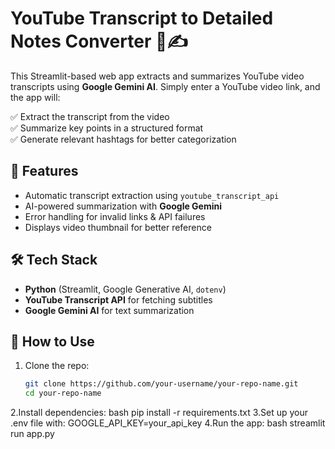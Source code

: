 # YouTube Transcript to Detailed Notes Converter 🎥✍️  

This Streamlit-based web app extracts and summarizes YouTube video transcripts using **Google Gemini AI**. Simply enter a YouTube video link, and the app will:  

✅ Extract the transcript from the video  
✅ Summarize key points in a structured format  
✅ Generate relevant hashtags for better categorization  

## 🔧 Features  
- Automatic transcript extraction using `youtube_transcript_api`  
- AI-powered summarization with **Google Gemini**  
- Error handling for invalid links & API failures  
- Displays video thumbnail for better reference  

## 🛠️ Tech Stack  
- **Python** (Streamlit, Google Generative AI, `dotenv`)  
- **YouTube Transcript API** for fetching subtitles  
- **Google Gemini AI** for text summarization  

## 🚀 How to Use  
1. Clone the repo:  
   ```bash
   git clone https://github.com/your-username/your-repo-name.git
   cd your-repo-name
2.Install dependencies:
bash
pip install -r requirements.txt
3.Set up your .env file with:
GOOGLE_API_KEY=your_api_key
4.Run the app:
bash
streamlit run app.py
